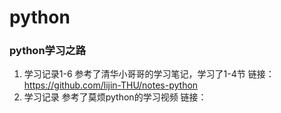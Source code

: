# python
### python学习之路
1. 学习记录1-6 参考了清华小哥哥的学习笔记，学习了1-4节
链接： https://github.com/lijin-THU/notes-python
2. 学习记录 参考了莫烦python的学习视频
链接：
